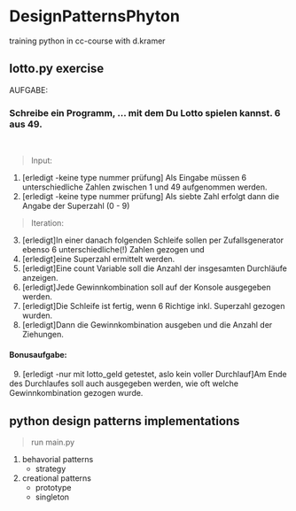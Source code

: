 # DesignPatternsPhyton
training python in cc-course with d.kramer

## lotto.py exercise
AUFGABE:
 
### Schreibe ein Programm, ... mit dem Du Lotto spielen kannst. 6 aus 49.
 
> Input:
1. [erledigt -keine type nummer prüfung] Als Eingabe müssen 6 unterschiedliche Zahlen zwischen 1 und 49 aufgenommen werden.
2. [erledigt -keine type nummer prüfung] Als siebte Zahl erfolgt dann die Angabe der Superzahl (0 - 9)

> Iteration:
3. [erledigt]In einer danach folgenden Schleife sollen per Zufallsgenerator ebenso 6 unterschiedliche(!) Zahlen gezogen und
4. [erledigt]eine Superzahl ermittelt werden. 
5. [erledigt]Eine count Variable soll die Anzahl der insgesamten Durchläufe anzeigen.
6. [erledigt]Jede Gewinnkombination soll auf der Konsole ausgegeben werden.
7. [erledigt]Die Schleife ist fertig, wenn 6 Richtige inkl. Superzahl gezogen wurden.
8. [erledigt]Dann die Gewinnkombination ausgeben und die Anzahl der Ziehungen.
 
#### Bonusaufgabe:
 
9. [erledigt -nur mit lotto_geld getestet, aslo kein voller Durchlauf]Am Ende des Durchlaufes soll auch ausgegeben werden, wie oft welche Gewinnkombination gezogen wurde.

## python design patterns implementations

> run main.py

1. behavorial patterns
    - strategy
2. creational patterns
    - prototype
    - singleton


